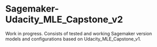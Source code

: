 # Sagemaker-Udacity_MLE_Capstone_v2

Work in progress.
Consists of tested and working Sagemaker version models and configurations based on Udacity_MLE_Capstone_v1.